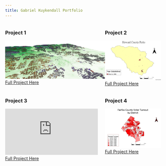 ```yaml
---
title: Gabriel Kuykendall Portfolio
---
```

<div style="display:table-row; width:100%; table-layout: fixed">
<div style="display: table-cell; width:400px; margin-right:3px" markdown="1">
  
### Project 1
![alt text](https://raw.githubusercontent.com/gkuykendall96/gkuykendall96.github.io/master/project1/fullmap3.png)
 [Full Project Here](https://github.com/gkuykendall96/gkuykendall96.github.io/blob/master/project1/project1.md)

</div>

<div style="display: table-cell; width:280px" markdown="1">

### Project 2
![alt text](https://raw.githubusercontent.com/gkuykendall96/gkuykendall96.github.io/master/gifall.gif)
 [Full Project Here](https://github.com/gkuykendall96/gkuykendall96.github.io/blob/master/project2/kuykendall_project2.md)

</div>
</div>


<div style="display:table-row; width:100%; table-layout: fixed">
<div style="display: table-cell; width:200px; margin-right:3px" markdown="1">
  
### Project 3
![alt text](https://github.com/gkuykendall96/gkuykendall96.github.io/blob/master/test/Project2_1edit%20(2).pdf)
[Full Project Here](https://github.com/gkuykendall96/gkuykendall96.github.io/blob/master/test/Project2_1edit%20(2).pdf)
</div>

<div style="display: table-cell; width:600px" markdown="1">

### Project 4
![alt text](https://raw.githubusercontent.com/gkuykendall96/gkuykendall96.github.io/master/project4/voterturnout.png)
[Full Project Here](https://github.com/gkuykendall96/gkuykendall96.github.io/blob/master/project4/project4.md)

</div>
</div>


<div style="display:table-row; width:100%; table-layout: fixed">
<div style="display: table-cell; width:400px; margin-right:3px" markdown="1">
